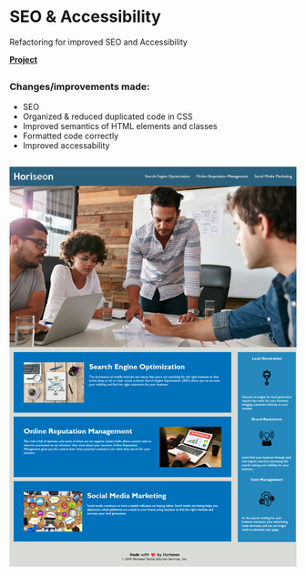 # SEO & Accessibility
 Refactoring for improved SEO and Accessibility

[**Project**](https://sebzg.github.io/SEO-Accessibility/)

##
### Changes/improvements made:
- SEO
- Organized & reduced duplicated code in CSS
- Improved semantics of HTML elements and classes
- Formatted code correctly
- Improved accessability

##
![project demo](horiseon-demo.png)
